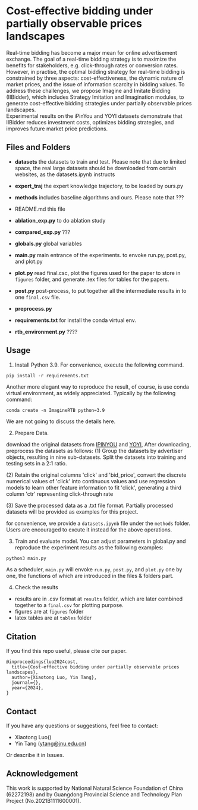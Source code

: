 # Cost-effective bidding under partially observable prices landscapes

Real-time bidding has become a major mean for online advertisement exchange. The goal of a real-time bidding strategy is to maximize the benefits for stakeholders, e.g. click-through rates or conversion rates. 
However, in practise, the optimal bidding strategy for real-time bidding is constrained by three aspects: cost-effectiveness, the dynamic nature of market prices, and the issue of information scarcity in bidding values. 
To address these challenges, we propose Imagine and Imitate Bidding (IIBidder), which includes Strategy Imitation and Imagination modules, to generate cost-effective bidding strategies under partially observable prices landscapes.  
Experimental results on the iPinYou and YOYI datasets demonstrate that IIBidder reduces investment costs, optimizes bidding strategies, and improves future market price predictions.

## Files and Folders

- **datasets**   the datasets to train and test. Please note that due to limited space, the real large datasets should be downloaded from certain websites, as the datasets.ipynb instructs

- **expert_traj**  the expert knowledge trajectory, to be loaded by ours.py

- **methods** includes baseline algorithms and ours. Please note that ???

- README.md this file

- **ablation_exp.py**    to do ablation study

- **compared_exp.py** ???

- **globals.py**  global variables

- **main.py**    main entrance of the experiments. to envoke run.py, post.py, and plot.py

- **plot.py**  read final.csc, plot the figures used for the paper to store in `figures` folder, and generate  .tex files for tables for the papers.

- **post.py**  post-process,  to put together all the intermediate results in to one `final.csv` file.

- **preprocess.py**   

- **requirements.txt**  for install the conda virtual env.

- **rtb_environment.py**  ????

## Usage

1. Install Python 3.9. For convenience, execute the following command.

```shell
pip install -r requirements.txt
```

Another more elegant way to reproduce the result, of course, is use conda virtual environment, as widely appreciated. Typically by the following command:

```shell
conda create -n ImagineRTB python=3.9
```

We are not going to discuss the details here.

2. Prepare Data. 

download the original datasets from [IPINYOU](https://contest.ipinyou.com/) and [YOYI](https://apex.sjtu.edu.cn/datasets/7),
After downloading, preprocess the datasets as follows: 
(1) Group the datasets by advertiser objects, resulting in nine sub-datasets. Split the datasets into training and testing sets in a 2:1 ratio. 


(2) Retain the original columns 'click' and 'bid_price', convert the discrete numerical values of 'click' into continuous values and use regression models to learn other feature information to fit 'click', generating a third column 'ctr' representing click-through rate


(3) Save the processed data as a .txt file format. 
Partially processed datasets will be provided as examples for this project.



for convenience, we provide a `datasets.ipynb` file under the `methods` folder. Users are encouraged to excute it instead for the above operations.

3. Train and evaluate model. You can adjust parameters in global.py and reproduce the experiment results as the following examples:

```python
python3 main.py
```

As a scheduler, `main.py` will envoke `run.py`, `post.py`, and `plot.py` one by one, the functions of which are introduced in the files & folders part. 

4. Check the results
- results are in .csv format at `results` folder, which are later combined together to a `final.csv` for plotting purpose.
- figures are at `figures` folder
- latex tables are at `tables` folder

## Citation

If you find this repo useful, please cite our paper.

```
@inproceedings{luo2024cost,
  title={Cost-effective bidding under partially observable prices landscapes},
  author={Xiaotong Luo, Yin Tang},
  journal={},
  year={2024},
}
```

## Contact

If you have any questions or suggestions, feel free to contact:

- Xiaotong Luo()
- Yin Tang (ytang@jnu.edu.cn)

Or describe it in Issues.

## Acknowledgement

This work is supported by National Natural Science Foundation of China (62272198) and by Guangdong Provincial Science and Technology Plan Project (No.2021B1111600001).
